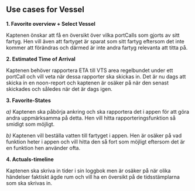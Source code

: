 ## Use cases for Vessel 


**1. Favorite overview + Select Vessel**

Kaptenen önskar att få en översikt över vilka portCalls som gjorts av sitt fartyg. Hen vill även att fartyget är sparat som sitt fartyg eftersom det inte kommer att förändras och därmed är inte andra fartyg relevanta att titta på. 

**2. Estimated Time of Arrival**

Kaptenen behöver rapportera ETA till VTS area regelbundet under ett portCall och vill veta när dessa rapporter ska skickas in. 
Det är nu dags att skicka in en noon-report och kaptenen är osäker på när den senast skickades och således när det är dags igen. 

**3. Favorite-States**

*a)* Kaptenen ska påbörja ankring och ska rapportera det i appen för att göra andra uppmärksamma på detta. Hen vill hitta rapporteringsfunktion
så smidigt som möjligt. 

*b)* Kaptenen vill beställa vatten till fartyget i appen. Hen är osäker på vad funktion heter i appen och vill hitta den så fort som möjligt eftersom det är en funktion hen använder ofta. 

**4. Actuals-timeline** 

Kaptenen ska skriva in tider i sin loggbok men är osäker på när olika händelser faktiskt ägde rum och vill ha en översikt på de tidsstämplarna som ska skrivas in. 
